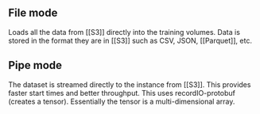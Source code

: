 ## File mode
Loads all the data from [[S3]] directly into the training volumes. Data is stored in the format they are in [[S3]] such as CSV, JSON, [[Parquet]], etc.

## Pipe mode
The dataset is streamed directly to the instance from [[S3]]. This provides faster start times and better throughput. This uses recordIO-protobuf (creates a tensor). Essentially the tensor is a multi-dimensional array. 


